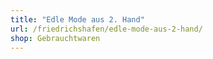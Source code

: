 ```yaml
---
title: "Edle Mode aus 2. Hand"
url: /friedrichshafen/edle-mode-aus-2-hand/
shop: Gebrauchtwaren
---
```

